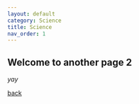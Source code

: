 ```yaml
---
layout: default
category: Science
title: Science
nav_order: 1
---
```


## Welcome to another page 2

_yay_

[back](./)
